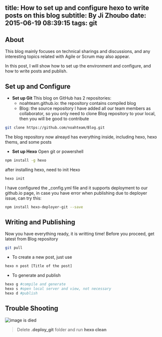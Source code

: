 title: How to set up and configure hexo to write posts on this blog
subtitle: By Ji Zhoubo
date: 2015-06-19 08:39:15
tags: git
---
## About
This blog mainly focuses on technical sharings and discussions, and any interesting topics related with Agile or Scrum may also appear.

In this post, I will show how to set up the environment and configure, and how to write posts and publish.

## Set up and Configure
- **Set up Git**
 This blog on GitHub has 2 repositories: 
    - noahteam.github.io: the repository contains compiled blog    
    - Blog: the source repository
 I have added all our team members as collaborator, so you only need to clone Blog repository to your local, then you will be good to contribute
 ```bash
 git clone https://github.com/noahteam/Blog.git
 ```
 The blog repository now alreayd has everything inside, including hexo, hexo thems, and some posts

- **Set up Hexo**
 Open git or powershell
 ```bash
 npm install -g hexo
 ```
 after installing hexo, need to init Hexo
 ```bash
 hexo init
 ```
 I have configured the _config.yml file and it supports deployment to our github.io page, in case you have error when publishing due to deployer issue, can try this:
 ```bash
 npm install hexo-deployer-git --save
 ```

## Writing and Publishing
Now you have everything ready, it is writting time! 
Before you proceed, get latest from Blog repository
```bash
git pull
```
- To create a new post, just use
 
 ```bash
 hexo n post [Title of the post]
 ```
- To generate and publish
 
 ```bash
 hexo g #compile and generate
 hexo s #open local server and view, not necessary
 hexo d #publish
 ```
 
## Trouble Shooting
![image is died](https://lh3.googleusercontent.com/PzU-BJ6Y-carpM6hp8COX3uxWMEfAo5LRCmn1mzj1g=w804-h508-no "Error one")

> Delete **.deploy_git** folder and run **hexo clean**
